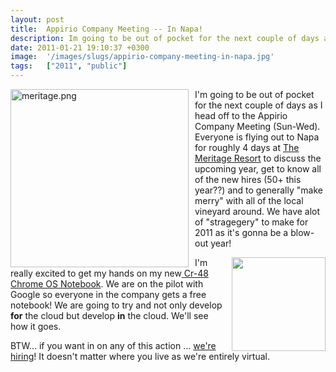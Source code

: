 ```yaml
---
layout: post
title:  Appirio Company Meeting -- In Napa!
description: Im going to be out of pocket for the next couple of days as I head off to the Appirio Company Meeting (Sun-Wed). Everyone is flying out to Napa for roughly 4 days at The Meritage Resort to discuss the upcoming year, get to know all of the new hires (50+ this year??) and to generally make merry with all of the local vineyard around. We have alot of stragegery to make for 2011 as its gonna be a blow-out year!  Im really excited to get my hands on my new  Cr-48 Chrome OS Notebook . We are on the pi
date: 2011-01-21 19:10:37 +0300
image:  '/images/slugs/appirio-company-meeting-in-napa.jpg'
tags:   ["2011", "public"]
---
```

<p><img style="float: left;padding-right:10px" title="meritage.png" src="http://res.cloudinary.com/blog-jeffdouglas-com/image/upload/v1401028144/zmpmvo28tsecyvsnrkye.png" border="0" alt="meritage.png" width="285" /></p><p>I'm going to be out of pocket for the next couple of days as I head off to the Appirio Company Meeting (Sun-Wed). Everyone is flying out to Napa for roughly 4 days at <a href="http://www.themeritageresort.com/">The Meritage Resort</a> to discuss the upcoming year, get to know all of the new hires (50+ this year??) and to generally "make merry" with all of the local vineyard around. We have alot of "stragegery" to make for 2011 as it's gonna be a blow-out year!</p>
<p><img src="http://res.cloudinary.com/blog-jeffdouglas-com/image/upload/v1401028149/qmlztoqkexypuj6pixnq.png" width="150" alt="" title="chrome-notebook" style="float: right;padding-left:10px;padding-rigtht:25px" />I'm really excited to get my hands on my new<a href="http://www.google.com/chromeos" target="_blank"> Cr-48 Chrome OS Notebook</a>. We are on the pilot with Google so everyone in the company gets a free notebook! We are going to try and not only develop <strong>for</strong> the cloud but develop <strong>in</strong> the cloud. We'll see how it goes.</p>
<p>BTW... if you want in on any of this action ... <a href="http://www.appirio.com/company/careers.php">we're hiring</a>! It doesn't matter where you live as we're entirely virtual.</p>
<br clear="all">

